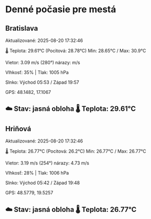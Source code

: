 ﻿# Denné počasie pre mestá

## Bratislava
Aktualizované: 2025-08-20 17:32:46

🌡️ Teplota: 29.61°C 
(Pocitová: 28.78°C)
Min: 28.65°C / Max: 30.9°C

Vietor: 3.09 m/s    (280°) 
nárazy:  m/s

Vlhkosť: 35% | Tlak: 1005 hPa

Slnko: Východ 05:53 / Západ 19:57

GPS: 48.1482, 17.1067

☁️ Stav: jasná obloha        🌡️ Teplota: 29.61°C
---

## Hriňová
Aktualizované: 2025-08-20 17:32:46

🌡️ Teplota: 26.77°C 
(Pocitová: 26.2°C)
Min: 26.77°C / Max: 26.77°C

Vietor: 3.19 m/s (254°)
nárazy: 4.73 m/s

Vlhkosť: 28% | Tlak: 1006 hPa

Slnko: Východ 05:42 / Západ 19:48

GPS: 48.5779, 19.5257

☁️ Stav: jasná obloha        🌡️ Teplota: 26.77°C
---
